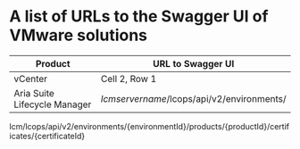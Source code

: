 # A list of URLs to the Swagger UI of VMware solutions

| Product     | URL to Swagger UI      |
| ------------- | ------------- |
| vCenter | Cell 2, Row 1 |
| Aria Suite Lifecycle Manager |  _lcmservername_/lcops/api/v2/environments/ |

 lcm/lcops/api/v2/environments/{environmentId}/products/{productId}/certificates/{certificateId}
